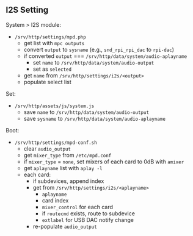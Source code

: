 I2S Setting
---

System > I2S module:
- `/srv/http/settings/mpd.php`
	- get list with `mpc outputs`
	- convert `output` to `sysname` (e.g., `snd_rpi_rpi_dac` to `rpi-dac`)
	- if converted `output` === `/srv/http/data/system/audio-aplayname`
		- set `name` to `/srv/http/data/system/audio-output`
		- set as `selected`
	- get `name` from `/srv/http/settings/i2s/<output>`
	- populate select list 

Set:
- `/srv/http/assets/js/system.js`
  - save `name` to `/srv/http/data/system/audio-output`
  - save `sysname` to `/srv/http/data/system/audio-aplayname`

Boot:
- `/srv/http/settings/mpd-conf.sh`
  - clear `audio_output`
  - get `mixer_type` from `/etc/mpd.conf`
  - if `mixer_type` = `none`, set mixers of each card to 0dB with `amixer`
  - get `aplayname` list with `aplay -l`
  - each card:
    - if subdevices, append index
    - get from `/srv/http/settings/i2s/<aplayname>`
      - `aplayname`
      - card index
      - `mixer_control` for each card
      - if `routecmd` exists, route to subdevice
      - `extlabel` for USB DAC notify change
    - re-populate `audio_output`
